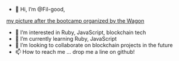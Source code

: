 - 👋 Hi, I’m @Fil-good,

[my picture after the bootcamp organized by the Wagon](https://res.cloudinary.com/dz243iddc/image/upload/v1638956641/WIN_20211207_11_26_21_Pro_ftrlpe.jpg)

- 👀 I’m interested in Ruby, JavaScript, blockchain tech
- 🌱 I’m currently learning Ruby, JavaScript
- 💞️ I’m looking to collaborate on blockchain projects in the future
- 📫 How to reach me ... drop me a line on github!

<!---
Fil-good/Fil-good is a ✨ special ✨ repository because its `README.md` (this file) appears on your GitHub profile.
You can click the Preview link to take a look at your changes.
--->
